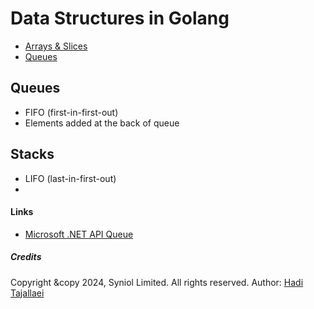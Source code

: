 # Data Structures in Golang

 * [Arrays & Slices](https://github.com/syniol/golang-data-structures/blob/main/example_arrays_slices_test.go)
 * [Queues](https://github.com/syniol/golang-data-structures/blob/main/queue.go)


## Queues
 * FIFO (first-in-first-out)
 * Elements added at the back of queue

## Stacks
 * LIFO (last-in-first-out)
 * 


#### Links
 * [Microsoft .NET API Queue](https://learn.microsoft.com/en-us/dotnet/api/system.collections.generic.queue-1.dequeue?view=net-8.0#system-collections-generic-queue-1-dequeue)


##### Credits
Copyright &copy 2024, Syniol Limited. All rights reserved.
Author: [Hadi Tajallaei](mailto:hadi@syniol.com)
